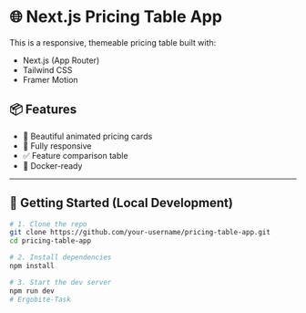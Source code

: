 # 🌐 Next.js Pricing Table App

This is a responsive, themeable pricing table built with:

- Next.js (App Router)
- Tailwind CSS
- Framer Motion




## 📦 Features


- 🎨 Beautiful animated pricing cards
- 📱 Fully responsive
- ✅ Feature comparison table
- 🐳 Docker-ready

---

## 🚀 Getting Started (Local Development)

```bash
# 1. Clone the repo
git clone https://github.com/your-username/pricing-table-app.git
cd pricing-table-app

# 2. Install dependencies
npm install

# 3. Start the dev server
npm run dev
#   E r g o b i t e - T a s k  
 